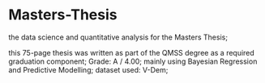 # Masters-Thesis
the data science and quantitative analysis for the Masters Thesis;

this 75-page thesis was written as part of the QMSS degree as a required graduation component;
Grade: A / 4.00;
mainly using Bayesian Regression and Predictive Modelling;
dataset used: V-Dem;
